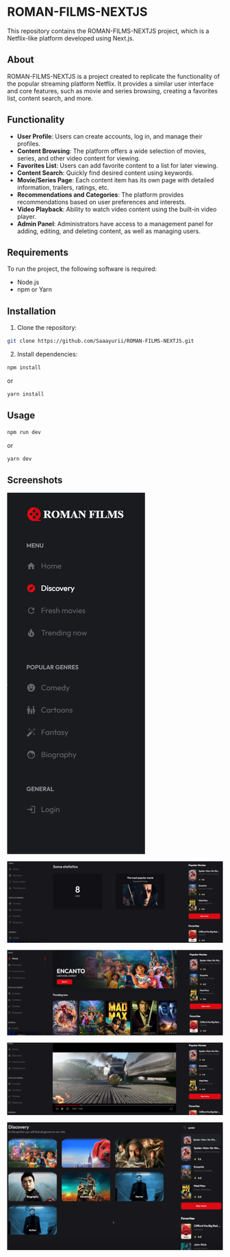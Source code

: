 # ROMAN-FILMS-NEXTJS

This repository contains the ROMAN-FILMS-NEXTJS project, which is a Netflix-like platform developed using Next.js.

## About

ROMAN-FILMS-NEXTJS is a project created to replicate the functionality of the popular streaming platform Netflix. It provides a similar user interface and core features, such as movie and series browsing, creating a favorites list, content search, and more.

## Functionality

- **User Profile**: Users can create accounts, log in, and manage their profiles.
- **Content Browsing**: The platform offers a wide selection of movies, series, and other video content for viewing.
- **Favorites List**: Users can add favorite content to a list for later viewing.
- **Content Search**: Quickly find desired content using keywords.
- **Movie/Series Page**: Each content item has its own page with detailed information, trailers, ratings, etc.
- **Recommendations and Categories**: The platform provides recommendations based on user preferences and interests.
- **Video Playback**: Ability to watch video content using the built-in video player.
- **Admin Panel**: Administrators have access to a management panel for adding, editing, and deleting content, as well as managing users.

## Requirements

To run the project, the following software is required:

- Node.js
- npm or Yarn

## Installation

1. Clone the repository:

```bash
git clone https://github.com/Saaayurii/ROMAN-FILMS-NEXTJS.git
```

2. Install dependencies:

```bash
npm install
```
or

```bash
yarn install
```

## Usage

```bash
npm run dev
```
or

```bash
yarn dev
```

## Screenshots

![Screenshot of Home Page](screenshots/Screenshot_17.png)

![Screenshot of Home Page](screenshots/Screenshot_18.png)

![Screenshot of Home Page](screenshots/Screenshot_19.png)

![Screenshot of Home Page](screenshots/Screenshot_20.png)

![Screenshot of Home Page](screenshots/Screenshot_21.png)
